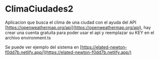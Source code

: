 # ClimaCiudades2

Aplicacion que busca el clima de una ciudad con el ayuda del API [https://openweathermap.org/api](https://openweathermap.org/api), hay crear una cuenta gratuita para poder usar el api y reemplazar su KEY en el archivo environment.ts

Se puede ver ejemplo del sistema en [https://elated-newton-f0dd7b.netlify.app/](https://elated-newton-f0dd7b.netlify.app/)